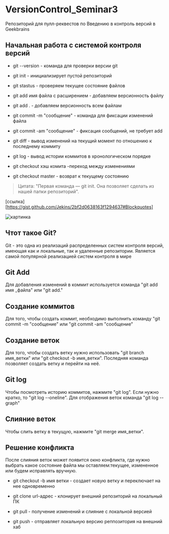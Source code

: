 # VersionControl_Seminar3
Репозиторий для пулл-реквестов по Введению в контроль версий в Geekbrains
## Начальная работа с системой контроля версий

* git --version - команда для проверки версии git

* git init - инициализирует пустой репозиторий

* git stastus - проверяем текущее состояние файлов

* git add имя файла с расширением - добавляем версионность файлу

* git add . - добавляем версионность всем файлам

* git commit -m "сообщение" - команда для фиксации изменений файла

* git commit -am "сообщение" - фиксация сообщений, не требует add

* git diff - вывод изменений на текущий момент по отношению к последнему коммиту

* git log - вывод истории коммитов в хронологическом порядке

* git checkout хэш комита -переход между изменениями

* git checkout master - возврат к текущему состоянию

> Цитата: "Первая команда — git init. Она позволяет сделать из нашей папки репозиторий". 

[ссылка][https://gist.github.com/Jekins/2bf2d0638163f1294637#Blockquotes]

![картинка](/images/git-push-origin.png)

## Чтот такое Git?

Git - это одна из реализаций распределенных систем контроля версий, имеющая как и локальные, так и удаленные репозитории. Является самой популярной реализацией систем контроля в мире

## Git Add
Для добавления изменений в коммит используется команда "git add имя _файла" или "git add."

## Создание коммитов

Для того, чтобы создать коммит, необходимо выполнить команду "git commit -m "сообщение" или "git commit -am "сообщение"

## Создание веток

Для того, чтобы создать ветку нужно использовать "git branch имя_ветки" или "git checkout -b имя_ветки". Последняя команда позволяет создать ветку и перейти на неё. 

## Git log

Чтобы посмотреть историю коммитов, нажмите "git log". Если нужно кратко, то "git log --oneline". Для отображения веток команда "git log --graph"

## Слияние веток

Чтобы слить ветку в текущую, нажмите "git merge имя_ветки".

## Решение конфликта

После слияния веток может появится окно конфликта, где нужно выбрать какое состояние файла мы оставляем:текущее, измененное или будем исправлять вручную.

* git checkout -b имя ветки - создает новую ветку и переключает на нее одновременно

* git clone url-адрес - клонирует внешний репозиторий на локальный ПК

* git pull - получение изменений и слияние с локальной версией

* git push - отправляет локальную версию реппозитория на внешний хаб 